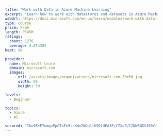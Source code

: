 ```yaml
---
title: "Work with Data in Azure Machine Learning"
excerpt: "Learn how to work with datastores and datasets in Azure Machine Learning."
webUrl: https://docs.microsoft.com/en-us/learn/modules/work-with-data-in-aml/
type: course
price: Free
length: PT45M
ratings:
  count: 1276
  average: 4.654389
heat: 50

provider:
  name: Microsoft Learn
  domain: microsoft.com
  images:
    - url: /assets/images/organizations/microsoft.com-50x50.jpg
      width: 50
      height: 50

levels:
  - Beginner

topics:
  - Azure
  - AI

secured: "Ibu9R+E7wmgaFpGTsFx9tsXdv2NDo1tK9DfUEA1E/C7XaZ/C2NW6OSVJ00Yffi99zk5ARahwspME1UjaO4jEKcRJFCUHTbepiQf82dCRTru69B0DQ1E0/Wm7lZXTeJzrO0v8hWg/WZbal0GAFLphO0UgatsIYPkQTJ71JrWKfBkbiJIFwjFUQFQYYeH8bqi4d1pf2p3cVqo29kgZsQXeBSWW80scwXTEqEzCZYoZoNaaZQNT5qXBC6+tiE76F45Nr59ntWKJkirUIQ4+1X2tqqZhDofzgdQEgUrXYNr63XUNwS7/GGmlk5+KQe+7l2qMcPQcBNnUqDRTJjCIQiwChl5VIHr1Tebj1OuREAwJT7UECANyGILKa7F6Z5TCgAd1L8++6k55SUHTewQPAVzLUmAKyKaowpwuijE7PdQXGYo=;aZb0G3CijXQ5xLl+/IFbaQ=="
---
```


